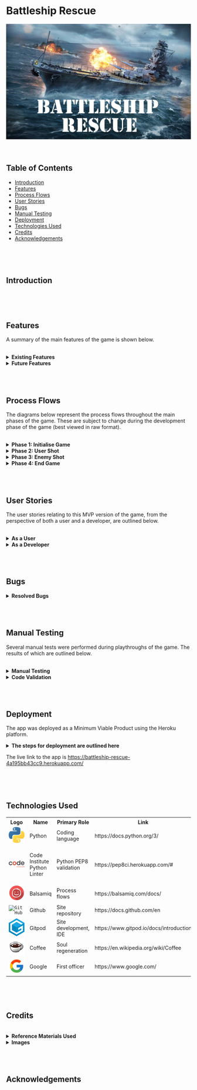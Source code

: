 # Battleship Rescue

![Hero Image](assets/documentation/battleship_rescue_hero_image.webp)
<br>
<br>
<br>

## Table of Contents

* [Introduction](#introduction)
* [Features](#features)
* [Process Flows](#process-flows)
* [User Stories](#user-stories)
* [Bugs](#bugs)
* [Manual Testing](#manual-testing)
* [Deployment](#deployment)
* [Technologies Used](#technologies-used)
* [Credits](#credits)
* [Acknowledgements](#acknowledgements)
<br>
<br>
<br>


## Introduction
<br>
<br>
<br>

## Features

A summary of the main features of the game is shown below.

<br>
<details>
  <summary><b>Existing Features</b></summary>

<br>
<details>
  <summary> <i>Banner Art</i></summary>
<br>

The user is provided with a visually interesting 'start screen' including ASCII banner art and tag lines giving context to the game.

The ASCII art was generated by [patorjk.com](https://patorjk.com/software/taag/#p=display&f=Graffiti&t=Type%20Something%20)

<br>

![Banner Art](assets/documentation/feature_01_banner_art.webp)

<br>
</details>

<details>
  <summary> <i>Input Validation</i></summary>
<br>

Input validation is used throughout the game wherever the user is asked to interact with the program.
These inputs will be checked, and whenever they are invalid, an alert will be displayed emphasising what the requirements are.

<br>

![Input Validation](assets/documentation/feature_02_input_validation.webp)

<br>
</details>

<details>
  <summary> <i>Difficulty Levels</i></summary>
<br>

The user is able to select from different difficulty levels to play the game. 

Each difficulty level will initialise the game with different starting variables (e.g number of torpedos, enemy ships etc)

<br>

![Difficulty Levels](assets/documentation/feature_03_difficulty_levels.webp)

<br>
</details>

<details>
  <summary> <i>Narrative</i></summary>
<br>

A narrative has been created for the game, depicting a scenario where the user is in command of the last battleship in a war that is doomed to be lost unless the user can protect several merchant ships that are rushing to deliver cargo that will turn the tide of events.
<br>
<br>
The narrative also subtly introduces the game mechanics to the user, and attempts to provide immersion for the user, which in turn will provide a more enjoyable user experience.
<br><br>
It should be noted, that although the narrative is completely fictional and cursory in nature, it tries to pack a punch in the few lines available. As it depicts scenarios of warfare, it may not be suitable for all audiences. As such. the game is aimed at adults instead of a younger audience.
<br><br>

![Narrative](assets/documentation/feature_04_narrative.webp)

<br>
</details>

<details>
  <summary> <i>SITREP Display</i></summary>
<br>

The SITREP display, or 'situation report', is the main source of information displayed to the user during the game. An overview of the different fields is shown below.
<br><br>
<b>Torpedos remaining</b>: The current number of torpedos available to the user, if this is less than the enemy ships remaining, the game mission will fail.
<br><br>
<b>Hull plates remaining</b>: The current number of hull plates on the user's battleship, this is decremented with each enemy hit. If it reaches zero, the mission will fail.
<br><br>
<b>Enemy ships remaining</b>: The current number of enemy ships afloat. This is decremented with each successful user hit. If it reaches zero, the mission will succeed.
<br><br>
<b>Merchant ships remaining</b>: The current number of merchant ships afloat. This is decremented with each accidental user hit, and successful enemy hit. If it reaches zero, the mission will fail.
<br><br>
<b>Missed shots</b>: The current number of shots missed by the user.
<br><br>
<b>Shot accuracy</b>: This is a current statistic of the user's accuracy (enemy ships destroyed / total user shots, expressed as a percentage).
<br><br>
<b>Enemy ships destroyed</b>: The current number of enemy ships destroyed by the user.
<br><br>
<b>Merchant ships destroyed</b>: The current number of merchant ships destroyed, by both the user and the enemy (computer).
<br><br>

![SITREP Display](assets/documentation/feature_05_sitrep_display.webp)

<br>
</details>

<details>
  <summary> <i>Battle Grid</i></summary>
<br>

The battle grid is a graphical representation of a 2D nested list containing the coordinates used in the game. This list will initially hold a default '~' symbol to represent each coordinate. 
<br><br>
As the user progresses through the game, each coordinate will be updated after each shot with either a miss symbol 'X', enemy ship destroyed symbol 'E' or a merchant ship destroyed symbol 'M'.
<br><br>
To note, when either an enemy ship or merchant ship destroyed symbol is displayed, it will not be overwritten with an 'X' symbol if the user chooses to fire upon those same coordinates again.
<br><br>
The battle grid is a 7 x 7 grid by default. A decision was made not to make it variable in size at the time of deployment, this was due to the impact on the positioning of other elements around the battle grid. The ability to allow the user to change the size of the grid has been included as a future feature to be implemented.
<br><br>

![Battle Grid](assets/documentation/feature_06_battle_grid.webp)

<br>
</details>

<details>
  <summary> <i>Battleship Weapons</i></summary>
<br>

The user's role is to direct and fire the primary weapon of the battleship, in the narrative, this is described as the 'Sea Stiletto' nuclear torpedo. 
<br><br>
To fire the weapon, the coordinates are entered into the input fields when the 'Weapons Ready' alert is displayed, these coordinates are validated and once accepted, they will be registered on the battle grid.
<br><br>

![Battleship Weapons](assets/documentation/feature_07_battleship_weapons.webp)

<br>
</details>

<details>
  <summary> <i>Enemy Weapons</i></summary>
<br>

Once the user has fired a torpedo, the enemy will then be given an opportunity to return fire. This involved automatically generating a random set of coordinates within the constraints of the battle grid.
<br><br>
The enemy's shot will then be checked against the user's 'hull plate locations' and also the merchant ship locations, either of which will be decremented if the enemy shot is successful.
<br><br>

![Enemy Weapons](assets/documentation/feature_08_enemy_weapons.webp)

<br>
</details>

<details>
  <summary> <i>Shot Feedback</i></summary>
<br>

After each shot is taken, either by the user's battlehip or the enemy, immediate feedback is provided with a quick animation.
<br><br>
Color is used here to provide a visually interesting feature and enhance the user experience.
<br><br>
A summary of the different shot feedback messages is shown below.
<br><br>

![Shot Feedback](assets/documentation/feature_09_shot_feedback.webp)

<br>
</details>

<details>
  <summary> <i>Battle Update (Success)</i></summary>
<br>

If the user is able to sink all the enemy ships within the game constraints, a 'Battle Update' will be displayed giving immediate feedback on the mission's success.
<br><br>
This will be accompanied by a narrative giving more details on the outcome.
<br><br>

![Battle Update Success](assets/documentation/feature_10_battle_update_win.webp)

<br>
</details>

<details>
  <summary> <i>Battle Update (Failed)</i></summary>
<br>

There is only one way to win the game, however, there are several to lose!
<br><br>
If the user's torpedos run out or if the number drops below the number of enemy ships afloat, the mission will fail.
<br><br>
If the user's hull plates run out, the mission will fail.
<br><br>
If the number of merchant ships afloat reaches zero, the mission will fail.
<br><br>
If any of the failure conditions are met, a 'Battle Update' will be displayed to the user providing immediate feedback on the mission failure. This will be accompanied by a narrative giving more details on the outcome.
<br><br>

![Battle Update Failed](assets/documentation/feature_10_battle_update_lose.webp)

<br>
</details>
<br>
<br>
</details>

<details>
  <summary><b>Future Features</b></summary>
<br>
<details>
  <summary> <i>Battleship: Vengeance</i></summary>
<br>
If the user completes the mission in 'Battleship: Rescue' successfully, the narrative leads up to an abrupt change in the direction of the war.
<br><br>
This allows a natural sequel mission to be developed, perhaps in the form of a timed mission where the user has to destroy as many enemy ships as possible, this would have a points scoring system, with different classes of enemy ships having different scores associated with them. Destroying certain types of ships would grant the user extra time.<br><br>Also, at stages during the timed mission, the enemy could call in reinforcements which would appear on the battle grid on coordinates that were previously marked as 'missed shots'.
<br><br>
</details>

<details>
  <summary> <i>Battleship: Infiltrate</i></summary>
<br>
This feature would be another mission, where the user would navigate the battle grid while trying to stay out of the 'radar zone' of enemy ships.<br><br>The enemy ships would be hidden from the user, however, the user would have a certain amount of attempts to deploy an EMP pulse that would disable the enemy's radars and make them visible on the battle grid for a brief amount of time.<br><br>The mission would be successful once the user navigates the battleship to a designated point on the battle grid.
<br><br>
</details>

<details>
  <summary> <i>Skip Text</i></summary>
<br>
The game makes use of a 'typing effect' function (code credited in the 'Reference Materials Used' section). I personally really like the effect, but some users may prefer to have the option to skip the text and make it appear instantly.<br><br>This will be a feature that will be included in a future update.
<br><br>
</details>

<details>
  <summary> <i>Game Variables</i></summary>
<br>
The game in its current state is very challenging, even at the lowest difficulty level.<br><br>User feedback will be requested to gauge if players are enjoying the game, and what variables may need to be adjusted to provide a more positive playing experience, e.g, grid size, torpedo counts, enemy ships etc. 
<br><br>
</details>

<details>
  <summary> <i>External Libraries</i></summary>
<br>
To improve the user experience, it may be possible to use libraries such as 'Rich' and 'Colorama' to provide a more visually appealing interface.
<br><br>
</details>
<br>
<br>
</details>


<br>
<br>
<br>

## Process Flows

The diagrams below represent the process flows throughout the main phases of the game. These are subject to change during the development phase of the game (best viewed in raw format).

<br>
<details>
  <summary><b>Phase 1: Initialise Game</b></summary>
<br>

![Phase 1](assets/documentation/01_initialise_game.webp)
</details>

<details>
  <summary><b>Phase 2: User Shot</b></summary>
<br>

![Phase 2](assets/documentation/02_user_shot.webp)
</details>

<details>
  <summary><b>Phase 3: Enemy Shot</b></summary>
<br>

![Phase 3](assets/documentation/03_enemy_shot.webp)
</details>

<details>
  <summary><b>Phase 4: End Game</b></summary>
<br>

![Phase 3](assets/documentation/04_end_game_conditions.webp)
</details>

<br>
<br>
<br>


## User Stories 

The user stories relating to this MVP version of the game, from the perspective of both a user and a developer, are outlined below.
<br><br>
<!-- 'As a user' User Stories are shown below -->
<details>
  <summary><b>As a User</b></summary>
<br>
<table>
<tr>
<th>User Story</th><th>Result</th>
</tr>
<!-- User Story 1 begins -->
<tr>
<td>I am presented with a clear, organised start screen with game logo</td><td>:heavy_check_mark:</td>
</tr>
<!-- User Story 1 ends -->
<tr>
<td>I can enter a username<td>:heavy_check_mark:</td>
</tr>
<!-- spacer -->
<tr>
<td>If the username I submit is invalid, I am alerted to this and the requirements are emphasised to me</td><td>:heavy_check_mark:</td>
</tr>
<!-- spacer -->
<tr>
<td>I am presented with difficulty levels to choose from</td><td>:heavy_check_mark:</td>
</tr>
<!-- spacer -->
<tr>
<td>If I enter an incorrect difficulty level, I am alerted to this and the requirements are emphasised to me</td><td>:heavy_check_mark:</td>
</tr>
<!-- spacer -->
<tr>
<td>I am presented with a narrative providing a back story to the game and mission details</td><td>:heavy_check_mark:</td>
</tr>
<!-- spacer -->
<tr>
<td>I can choose to accept or reject the mission</td><td>:heavy_check_mark:</td>
</tr>
<!-- spacer -->
<tr>
<td>If I enter the wrong input at the mission accept screen, I am alerted to this and the requirements are emphasised to me</td><td>:heavy_check_mark:</td>
</tr>
<!-- spacer -->
<tr>
<td>If I choose to reject the mission, I am provided with a confirmation message</td><td>:heavy_check_mark:</td>
</tr>
<!-- spacer -->
<tr>
<td>When I choose to accept the mission, I am presented with a sitrep display providing details of the battleship</td><td>:heavy_check_mark:</td>
</tr>
<!-- spacer -->
<tr>
<td>I am presented with a clear, organised game screen giving an overview of the information related to the battle</td><td>:heavy_check_mark:</td>
</tr>
<!-- spacer -->
<tr>
<td>I can clearly see how many torpedos are remaining</td><td>:heavy_check_mark:</td>
</tr>
<!-- spacer -->
<tr>
<td>I can clearly see how many hull plates are remaining</td><td>:heavy_check_mark:</td>
</tr>
<!-- spacer -->
<tr>
<td>I can clearly see how many enemy ships are remaining</td><td>:heavy_check_mark:</td>
</tr>
<!-- spacer -->
<tr>
<td>I can clearly see how many merchant ships are remaining</td><td>:heavy_check_mark:</td>
</tr>
<!-- spacer -->
<tr>
<td>I can clearly see how many shot I've missed</td><td>:heavy_check_mark:</td>
</tr>
<!-- spacer -->
<tr>
<td>I can clearly see my shot accuracy</td><td>:heavy_check_mark:</td>
</tr>
<!-- spacer -->
<tr>
<td>I can clearly see how many enemy ships have been destroyed</td><td>:heavy_check_mark:</td>
</tr>
<!-- spacer -->
<tr>
<td>I can clearly see how many merchant ships have been destroyed</td><td>:heavy_check_mark:</td>
</tr>
<!-- spacer -->
<tr>
<td>I am presented with a clear, organised 'battle grid' with rows and columns clearly identified</td><td>:heavy_check_mark:</td>
</tr>
<!-- spacer -->
<tr>
<td>I can clearly see the 'weapons ready' message</td><td>:heavy_check_mark:</td>
</tr>
<!-- spacer -->
<tr>
<td>I can clearly see where to enter the input for the row to fire upon</td><td>:heavy_check_mark:</td>
</tr>
<!-- spacer -->
<tr>
<td>If I enter an incorrect row input, I am alerted to this and the requirements are emphasised to me</td><td>:heavy_check_mark:</td>
</tr>
<!-- spacer -->
<tr>
<td>I can clearly see where to enter the input for the column to fire upon</td><td>:heavy_check_mark:</td>
</tr>
<!-- spacer -->
<tr>
<td>If I enter an incorrect column input, I am alerted to this and the requirements are emphasised to me</td><td>:heavy_check_mark:</td>
</tr>
<!-- spacer -->
<tr>
<td>I am provided with immediate feedback if my shot was a miss</td><td>:heavy_check_mark:</td>
</tr>
<!-- spacer -->
<tr>
<td>I am provided with immediate feedback if my shot destroyed an enemy ship</td><td>:heavy_check_mark:</td>
</tr>
<!-- spacer -->
<tr>
<td>I am provided with immediate feedback if my shot destroyed a merchant ship</td><td>:heavy_check_mark:</td>
</tr>
<!-- spacer -->
<tr>
<td>I am alerted when the enemy is firing upon my battleship</td><td>:heavy_check_mark:</td>
</tr>
<!-- spacer -->
<tr>
<td>I am provided with immediate feedback if the enemy shot hit my battleship</td><td>:heavy_check_mark:</td>
</tr>
<!-- spacer -->
<tr>
<td>I am provided with immediate feedback if the enemy shot missed</td><td>:heavy_check_mark:</td>
</tr>
<!-- spacer -->
<tr>
<td>I am provided with a battle update and mission status overview upon failing the mission</td><td>:heavy_check_mark:</td>
</tr>
<!-- spacer -->
<tr>
<td>I am provided with a narrative when the mission fails</td><td>:heavy_check_mark:</td>
</tr>
<!-- spacer -->
<tr>
<td>I am provided with a battle update and mission status overview upon accomplishing the mission</td><td>:heavy_check_mark:</td>
</tr>
<!-- spacer -->
<tr>
<td>I am provided with a narrative when the mission succeeds</td><td>:heavy_check_mark:</td>
</tr>
<!-- spacer -->
<tr>
<td>I can choose to restart the game from the end game screen</td><td>:heavy_check_mark:</td>
</tr>
<!-- spacer -->
<tr>
<td>I can choose to exit the game from the end game screen</td><td>:heavy_check_mark:</td>
</tr>
<!-- spacer -->

</table>

[Back to User Stories](#user-stories)
<br>
<br>
<br>

</details>
<!-- 'As a User' User Stories end here -->
<!-- 'As a Developer' User Stories are shown below -->
<details>
  <summary><b>As a Developer</b></summary>
<br>
<table>
<tr>
<th>User Story</th><th>Result</th>
</tr>
<!-- spacer -->
<tr>
<td>I am presented with a clean, organised repository to work with</td><td>:heavy_check_mark:</td>
</tr>
<!-- spacer -->
<tr>
<td>I am provided with docstrings and relevant comments in the run.py file</td><td>:heavy_check_mark:</td>
</tr>
<!-- spacer -->
<tr>
<td>I am provided with a validated PEP8 compliant code base in the run.py file</td><td>:heavy_check_mark:</td>
</tr>
<!-- spacer -->
<tr>
<td>I am provided with a clear, organised README.md file</td><td>:heavy_check_mark:</td>
</tr>
<!-- spacer -->
<tr>
<td>I am provided with detailed instructions on the deployment steps</td><td>:heavy_check_mark:</td>
</tr>
<!-- spacer -->
</table>

[Back to User Stories](#user-stories)
<br>
<br>
<br>

</details>
<!-- User Stories section ends here -->
<br>
<br>
<br>



## Bugs

<details>
  <summary><b>Resolved Bugs</b></summary>
<br>

<details>
  <summary> <i>Banner Art PEP8 Errors</i></summary>
<br>

<table>
<tr><th>Banner Art PEP8 Errors</th><th>Status</th></tr>

<tr>
<td>
<br>
When adding the banner art, I encountered several warnings in the Code Institute python linter. I researched online, and one option was to print the banner art in a 'raw' format, however, due to the design of the art, this was not an optimal solution. There are three horizontal lines in the center of the banner art that I needed to use coloured text for, and also, I wanted them to be animated using the typing effect function.
<br><br>
</td>
<td rowspan="6">
:heavy_check_mark:
</td>
</tr>

<tr>
<td>

![Banner Art 1](assets/documentation/bug_01_banner_art_a.webp)

</td>
</tr>

<tr>
<td>
<br>
The eventual solution was to split the banner art into three separate variables and print them individually to the console as needed.
<br><br>
</td>
</tr>

<tr>
<td>

![Banner Art 1](assets/documentation/bug_01_banner_art_b.webp)

</td>
</tr>

<tr>
<td>
<br>
This solution solved the issue in the Code Institute python linter.
<br><br>
</td>
</tr>

<tr>
<td>

![Banner Art 1](assets/documentation/bug_01_banner_art_c.webp)

</td>
</tr>
</table>
</details>
<!-- Banner art bug ends here -->
<!-- PEP8 validation bug starts here -->

<details>
  <summary> <i>2D List PEP8 Errors</i></summary>
<br>

<table>
<tr><th>2D List PEP8 Errors</th><th>Status</th></tr>

<tr>
<td>
<br>
Another validation error that I found tricky initially related to the 2D nested list that would contain the battle grid. It took several attempts to find the right format that would be considered valid by the python linter.
<br><br>
</td>
<td rowspan="4">
:heavy_check_mark:
</td>
</tr>

<tr>
<td>

![Banner Art 1](assets/documentation/bug_02_pep8_a.webp)

</td>
</tr>

<tr>
<td>
<br>
I was eventually able to find the right indentation levels for each list, within the outer list.
<br><br>
</td>
</tr>

<tr>
<td>

![Banner Art 1](assets/documentation/bug_02_pep8_b.webp)

</td>
</tr>
</table>
</details>



</details>

<br>
<br>
<br>

## Manual Testing

Several manual tests were performed during playthroughs of the game. The results of which are outlined below.
<br><br>
<!-- Manual tests are shown below -->
<details>
  <summary><b>Manual Testing</b></summary>
<br>
<table>
<tr>
<th>Manual Test Scenario</th><th>Result</th>
</tr>
<!-- spacer -->
<tr>
<td>Banner art displays correctly on start screen</td><td>:heavy_check_mark:</td>
</tr>
<!-- spacer -->
<tr>
<td>Tag lines display correctly on start screen<td>:heavy_check_mark:</td>
</tr>
<!-- spacer -->
<tr>
<td>Enter call sign prompt, with requirements highlighted, displays correctly</td><td>:heavy_check_mark:</td>
</tr>
<!-- spacer -->
<tr>
<td>When call sign does not meet requirements, alert is displayed correctly</td><td>:heavy_check_mark:</td>
</tr>
<!-- spacer -->
<tr>
<td>Mission difficulty screen displays correctly, with options clearly visible</td><td>:heavy_check_mark:</td>
</tr>
<!-- spacer -->
<tr>
<td>When incorrect mission difficulty option is entered, alert is displayed correctly</td><td>:heavy_check_mark:</td>
</tr>
<!-- spacer -->
<tr>
<td>Cadet, Captain and Admiral difficulty options are recognised and accepted as valid inputs</td><td>:heavy_check_mark:</td>
</tr>
<!-- spacer -->
<tr>
<td>Connection to 'Central Command' animation displays correctly</td><td>:heavy_check_mark:</td>
</tr>
<!-- spacer -->
<tr>
<td>Back story and mission details screen is displayed correctly</td><td>:heavy_check_mark:</td>
</tr>
<!-- spacer -->
<tr>
<td>Prompt to accept mission, with input requirements clearly visible, is displayed correctly</td><td>:heavy_check_mark:</td>
</tr>
<!-- spacer -->
<tr>
<td>If invalid input is entered for the accept mission prompt, alert is displayed correctly</td><td>:heavy_check_mark:</td>
</tr>
<!-- spacer -->
<tr>
<td>If mission is rejected, message and confirmation is displayed correctly</td><td>:heavy_check_mark:</td>
</tr>
<!-- spacer -->
<tr>
<td>When mission is accepted, the sitrep module loading screen is displayed correctly </td><td>:heavy_check_mark:</td>
</tr>
<!-- spacer -->
<tr>
<td>The sitrep display screen is then displayed correctly</td><td>:heavy_check_mark:</td>
</tr>
<!-- spacer -->
<tr>
<td>All initial game values in the sitrep display are presented correctly</td><td>:heavy_check_mark:</td>
</tr>
<!-- spacer -->
<tr>
<td>The battle grid is displayed correctly with default symbols and row and columns clearly identified</td><td>:heavy_check_mark:</td>
</tr>
<!-- spacer -->
<tr>
<td>The weapons ready message is displayed correctly</td><td>:heavy_check_mark:</td>
</tr>
<!-- spacer -->
<tr>
<td>The input to accept row to fire upon is displayed correctly<td>:heavy_check_mark:</td>
</tr>
<!-- spacer -->
<tr>
<td>If an invalid row input is entered, the alert is displayed correctly</td><td>:heavy_check_mark:</td>
</tr>
<!-- spacer -->
<tr>
<td>The input to accept column to fire upon is displayed correctly</td><td>:heavy_check_mark:</td>
</tr>
<!-- spacer -->
<tr>
<td>If an invalid column input is entered, the alert is displayed correctly</td><td>:heavy_check_mark:</td>
</tr>
<!-- spacer -->
<tr>
<td>The shot feedback animation displays correctly</td><td>:heavy_check_mark:</td>
</tr>
<!-- spacer -->
<tr>
<td>The sitrep panel data updates correctly if the shot is a miss</td><td>:heavy_check_mark:</td>
</tr>
<!-- spacer -->
<tr>
<td>The sitrep panel data updates correctly if the shot is an enemy hit</td><td>:heavy_check_mark:</td>
</tr>
<!-- spacer -->
<tr>
<td>The sitrep panel data updates correctly if the shot is a merchant ship hit</td><td>:heavy_check_mark:</td>
</tr>
<!-- spacer -->
<tr>
<td>The sitep panel updates the shot accuracy percentage correctly after each user shot</td><td>:heavy_check_mark:</td>
</tr>
<!-- spacer -->
<tr>
<td>The enemy torpedo in the water alert displays correctly</td><td>:heavy_check_mark:</td>
</tr>
<!-- spacer -->
<tr>
<td>The enemy shot feedback animation displays correctly</td><td>:heavy_check_mark:</td>
</tr>
<!-- spacer -->
<tr>
<td>The sitrep panel updates correctly if the enemy shot hits the user's battleship</td><td>:heavy_check_mark:</td>
</tr>
<!-- spacer -->
<tr>
<td>The loop behaves as expected and requests another user shot after enemy shot is processed</td><td>:heavy_check_mark:</td>
</tr>
<!-- spacer -->
<tr>
<td>The battle grid is updated correctly with an 'X' symbol if the user shot misses</td><td>:heavy_check_mark:</td>
</tr>
<!-- spacer -->
<tr>
<td>The battle grid is updated correctly with an 'E' symbol if the user shot destroys an enemy ship</td><td>:heavy_check_mark:</td>
</tr>
<!-- spacer -->
<tr>
<td>The battle grid is updated correctly with an 'M' symbol if the user shot destroys an enemy ship</td><td>:heavy_check_mark:</td>
</tr>
<!-- spacer -->
<tr>
<td>The battle grid does not overwrite an 'E' or 'M' symbol with 'X' if user fires on same coordinates</td><td>:heavy_check_mark:</td>
</tr>
<!-- spacer -->
<tr>
<td>All variations of shot inputs from row 0 column 0 to row 6 column 6 are accepted</td><td>:heavy_check_mark:</td>
</tr>
<!-- spacer -->
<tr>
<td>The game ends as expected when the user's torpedo count is less then the enemy ships remaining, resulting in mission failure</td><td>:heavy_check_mark:</td>
</tr>
<!-- spacer -->
<tr>
<td>The game ends as expected when the user's hull plates remaining reaches 0, resulting in mission failure</td><td>:heavy_check_mark:</td>
</tr>
<!-- spacer -->
<tr>
<td>The game ends as expected when the merchant ships remaining reaches 0, resulting in mission failure</td><td>:heavy_check_mark:</td>
</tr>
<!-- spacer -->
<tr>
<td>The game ends as expected when the enemy ships reaches 0, resulting in mission success</td><td>:heavy_check_mark:</td>
</tr>
<!-- spacer -->
<tr>
<td>The mission failure narrative displays correctly</td><td>:heavy_check_mark:</td>
</tr>
<!-- spacer -->
<tr>
<td>User can restart game successfully from mission failure narrative screen</td><td>:heavy_check_mark:</td>
</tr>
<!-- spacer -->
<tr>
<td>User can exit program successfully from mission failure narrative screen</td><td>:heavy_check_mark:</td>
</tr>
<!-- spacer -->
<tr>
<td>User can restart game successfully from mission success narrative screen</td><td>:heavy_check_mark:</td>
</tr>
<!-- spacer -->
<tr>
<td>User can exit program successfully from mission success narrative screen</td><td>:heavy_check_mark:</td>
</tr>
<!-- spacer -->


</table>

[Back to Manual Testing](#manual-testing)

<br>
<br>
<br>

</details>

<details>
  <summary><b>Code Validation</b></summary>
<br>

The python code passed through the [Code Institute Python PEP8 Linter](https://pep8ci.herokuapp.com/#) without returning any warnings or errors.

<br>
<table>
<tr><td><b>Code Institute Linter</b></td><td><b>Status</b></td></tr>

</tr>
<td>

![Python Validation](assets/documentation/code_validation.webp)

</td>
<td>
:heavy_check_mark:
</td>
</tr>
</table>
</details>



<br>
<br>
<br>

## Deployment

The app was deployed as a Minimum Viable Product using the Heroku platform.

<details>
  <summary><b>The steps for deployment are outlined here</b></summary>
<br>

<!-- spacer -->
<details>
  <summary><i> Step 1: Create app</i></summary>
<br>
In the Heroku dashboard, populate the 'App name' field and choose a region. Then click on 'Create app'.
<br>
<br>
<table>
<tr>
<td>

![Create App](assets/documentation/deployment_1_create_app.webp)

</td>
</table>

</details>
<!-- spacer -->
<details>
  <summary><i> Step 2: App setup page</i></summary>
<br>
Once the app is created, the setup page will be displayed. This page contains an overview of the data related to the app. From here, navigate to the 'Settings' tab.
<br>
<br>
<table>
<tr>
<td>

![Create App](assets/documentation/deployment_2_app_setup_page.webp)

</td>
</table>
</details>
<!-- spacer -->
<details>
  <summary><i> Step 3: Settings</i></summary>
<br>
On the Settings page, click on the 'Reveal Config Vars' button.
<br>
<br>
<table>
<tr>
<td>

![Create App](assets/documentation/deployment_3_settings.webp)

</td>
</table>
</details>
<!-- spacer -->
<details>
  <summary><i> Step 4: Config vars</i></summary>
<br>
In the Config Vars, add 'PORT' and '8000' in the fields as shown below. Then click 'Add'.
<br>
<br>
<table>
<tr>
<td>

![Create App](assets/documentation/deployment_4_config_vars.webp)

</td>
</table>

</details>
<!-- spacer -->
<details>
  <summary><i> Step 5: Add buildpacks</i></summary>
<br>
Once the Config Vars are added, the next step is to add two buildpacks to the app. Scroll down to the Buildpacks section and click on the 'Add buildpack' button.
<br>
<br>
<table>
<tr>
<td>

![Create App](assets/documentation/deployment_5_add_buildpacks.webp)

</td>
</table>
</details>
<!-- spacer -->
<details>
  <summary><i> Step 6: Add python buildpack</i></summary>
<br>
Select the python option from the menu, then click 'Add buildpack'. To note, it is important that the python buildpack is added first <b>before</b> any other buildpack!
<br>
<br>
<table>
<tr>
<td>

![Create App](assets/documentation/deployment_6_add_python_buildpack.webp)

</td>
</table>

</details>
<!-- spacer -->
<details>
  <summary><i> Step 7: Add node.js buildpack</i></summary>
<br>
Once the python buildpack is added, select the node.js buildpack from the menu and click on the 'Add buildpack' button. To note, it is important that the node.js buildpack is added <b>after</b> the python buildpack!
<br>
<br>
<table>
<tr>
<td>

![Create App](assets/documentation/deployment_7_add_nodejs_buildpack.webp)

</td>
</table>

</details>
<!-- spacer -->
<details>
  <summary><i> Step 8: Deploy screen</i></summary>
<br>
Once the buildpacks have been added (python, followed by node.js), navigate to the 'Deploy' tab.
<br>
<br>
<table>
<tr>
<td>

![Create App](assets/documentation/deployment_8_deploy_screen.webp)

</td>
</table>

</details>
<!-- spacer -->
<details>
  <summary><i> Step 9: Select Github</i></summary>
<br>
Select Github from the 'Deployment method' options.
<br>
<br>
<table>
<tr>
<td>

![Create App](assets/documentation/deployment_9_select_github.webp)

</td>
</table>
</details>
<!-- spacer -->
<details>
  <summary><i> Step 10: Enter repository name</i></summary>
<br>
Enter the repository name in the 'Connect to Github' field as shown below, then click on the 'Seach' button.
<br>
<br>
<table>
<tr>
<td>

![Create App](assets/documentation/deployment_10_enter_repository.webp)

</td>
</table>

</details>
<!-- spacer -->
<details>
  <summary><i> Step 11: Connect</i></summary>
<br>
Once the repository has been located, click on the 'Connect' button.
<br>
<br>
<table>
<tr>
<td>

![Create App](assets/documentation/deployment_11_click_connect.webp)

</td>
</table>

</details>
<!-- spacer -->
<details>
  <summary><i> Step 12: Connection confirmation</i></summary>
<br>
A confirmation will be displayed on the Github once the repository is connected to the Heroku app as shown below.
<br>
<br>
<table>
<tr>
<td>

![Create App](assets/documentation/deployment_12_connected_confirmation.webp)

</td>
</table>
</details>
<!-- spacer -->
<details>
  <summary><i> Step 13: Enable automatic deploys (optional)</i></summary>
<br>
Automatic deploys can be enabled if so desired by clicking on the 'Enable Automatic Deploys' button, this will result in the app being refreshed with updated code every time changes are pushed to Github. 
<br>
<br>
<table>
<tr>
<td>

![Create App](assets/documentation/deployment_13_enable_auto_deploys.webp)

</td>
</table>

</details>
<!-- spacer -->
<details>
  <summary><i> Step 14: Manual deployment</i></summary>
<br>
The initial deployment of the app can be triggered by selecting 'main' from the 'Choose a branch to deploy' menu, then clicking on the 'Deploy Branch' button.
<br>
<br>
<table>
<tr>
<td>

![Create App](assets/documentation/deployment_14_manual_deploy.webp)

</td>
</table>

</details>
<!-- spacer -->
<details>
  <summary><i> Step 15: Deployment confirmation</i></summary>
<br>
Once the app build and deployment has been completed in Heroku, a confirmation will be displayed as shown below. The app can now be viewed by clicking on the 'View' button.
<br>
<br>
The deployment process is now complete.
<br>
<br>
The live link to the app is https://battleship-rescue-4a195bb43cc9.herokuapp.com/
<br>
<br>
<table>
<tr>
<td>

![Create App](assets/documentation/deployment_15_deployment_confirmation.webp)

</td>
</table>

</details>
<!-- spacer -->
</details>

The live link to the app is https://battleship-rescue-4a195bb43cc9.herokuapp.com/

<br>
<br>
<br>

## Technologies Used

#### 
<table>
<tr><th>Logo</th><th>Name</th><th>Primary Role</th><th>Link</th></tr>
<!-- Technology Used 1 begins -->
<tr><td>
<div>
	<code><img width="50" src="assets/documentation/python_icon.webp" alt="Python" title="Python"/></code>
</div>
</td>
<td>Python</td>
<td>Coding language</td>
<td>https://docs.python.org/3/</td>
</tr>
<!-- Technology Used 1 ends -->
<tr><td>
<div>
	<code><img width="50" src="assets/documentation/code_institute_icon.webp" alt="Python Linter" title="Python Linter"/></code>
</div>
</td>
<td><br>Code Institute Python Linter<br><br></td>
<td>Python PEP8 validation</td>
<td>https://pep8ci.herokuapp.com/#</td>
</tr>
<!-- spacer -->
<tr><td>
<div>
	<code><img width="50" src="assets/documentation/tech_used_balsamiq.webp" alt="Balasmiq" title="Balasmiq"/></code>
</div>
</td>
<td>Balsamiq</td>
<td>Process flows</td>
<td>https://balsamiq.com/docs/</td>
</tr>
<!-- spacer -->
<tr><td>
<div>
	<code><img width="50" src="https://user-images.githubusercontent.com/25181517/192108374-8da61ba1-99ec-41d7-80b8-fb2f7c0a4948.png" alt="GitHub" title="GitHub"/></code>
</div>
</td>
<td>Github</td>
<td>Site repository</td>
<td>https://docs.github.com/en</td>
</tr>
<!-- spacer -->
<tr><td>
<div>
	<code><img width="50" src="assets/documentation/tech_used_gitpod.webp" alt="Gitpod" title="Gitpod"/></code>
</div>
</td>
<td>Gitpod</td>
<td>Site development, IDE</td>
<td>https://www.gitpod.io/docs/introduction</td>
</tr>
<!-- spacer -->
<tr><td>
<div>
	<code><img width="50" src="assets/documentation/tech_used_coffee.webp" alt="Coffee" title="Coffee"/></code>
</div>
</td>
<td>Coffee</td>
<td>Soul regeneration</td>
<td>https://en.wikipedia.org/wiki/Coffee</td>
</tr>
<!-- spacer -->
<tr><td>
<div>
	<code><img width="50" src="assets/documentation/tech_used_google.webp" alt="Google" title="Google"/></code>
</div>
</td>
<td>Google</td>
<td>First officer</td>
<td>https://www.google.com/</td>
</tr>
<!-- spacer -->
</table>
<!-- Technologies Used section ends here -->


<br>
<br>
<br>

## Credits
<br>
<details>
  <summary><b>Reference Materials Used</b></summary>
<br>

<table>
<tr><th><b> Description </b></th><th><b> Link </b></th></tr>
<!-- Reference Material 1 begins -->
<tr><td> Code Institute README.md Tutorial, by Kasia Bogucka </td>
<td> 

[here](https://www.youtube.com/watch?v=l1DE7L-4eKQ)  

</td></tr>
<!-- Reference Material 1 ends -->
<tr><td> Guide to Milestone 3 MVP, by Kasia Bogucka </td>
<td> 

[here](https://www.youtube.com/watch?v=nNXmC6Tq0qw)  

</td></tr>
<!-- Spacer -->
<tr><td> Guide on code validation, by Lane-Sawyer Thompson & Matt Rudge </td>
<td> 

[here](https://www.youtube.com/watch?v=wiqAvRCheKo)  

</td></tr>
<!-- Spacer -->
<tr><td> Milestone 3 Project FAQs, by Lane-Sawyer Thompson & Lucy Rush </td>
<td> 

[here](https://www.youtube.com/watch?v=BDKvisxzEbk)  

</td></tr>
<!-- Spacer -->
<tr><td> Python Essentials LMS content, published by Code Institute </td>
<td> 

[here](https://codeinstitute.net/nl/)  

</td></tr>
<!-- Spacer -->
<tr><td> Typing effect code, by Stackoverflow user Julian E. </td>
<td> 

[here](https://stackoverflow.com/questions/20302331/typing-effect-in-python)  

</td></tr>
<!-- Spacer -->
<tr><td> Battleships YouTube Tutorial, published by Dr. Codie </td>
<td> 

[here](https://www.youtube.com/watch?v=GmWHhAGvaQA)  

</td></tr>
<!-- Spacer -->
<tr><td> Battleships YouTube Tutorial, published by Knowledge Mavens </td>
<td> 

[here](https://youtu.be/tF1WRCrd_HQ?si=iNvp98Ue_nIN0itb)  

</td></tr>
<!-- Spacer -->
<tr><td> Python YouTube Tutorial, published by Bro Code </td>
<td> 

[here](https://youtu.be/XKHEtdqhLK8?si=CVQ8plWFIZF3pwHm)  

</td></tr>
<!-- Spacer -->
<tr><td> Colored text console codes, published by Replit user Coder100 </td>
<td> 

[here](https://replit.com/talk/ask/How-to-change-terminal-color-in-python/125888)  

</td></tr>
<!-- Spacer -->
<tr><td> Information on divide by zero errors, published by Rollbar.com </td>
<td> 

[here](https://rollbar.com/blog/python-zerodivisionerror/#)  

</td></tr>
<!-- Spacer -->
<tr><td> How to format double digit numbers, by Stackoverflow user jkerian </td>
<td> 

[here](https://stackoverflow.com/questions/3505831/in-python-how-do-i-convert-a-single-digit-number-into-a-double-digits-string)  

</td></tr>
<!-- Spacer -->
<tr><td> How to clear terminal screen, by Stackoverflow user poke </td>
<td> 

[here](https://stackoverflow.com/questions/2084508/clear-the-terminal-in-python)  

</td></tr>
<!-- Spacer -->
<tr><td> How to hide cursor in terminal, by Stackoverflow user gruvw </td>
<td> 

[here](https://stackoverflow.com/questions/5174810/how-to-turn-off-blinking-cursor-in-command-window)  

</td></tr>
<!-- Spacer -->
<tr><td> Site used to calculate characters, charactercountonline.com </td>
<td> 

[here](https://www.charactercountonline.com/)  

</td></tr>
<!-- Spacer -->
<tr><td> How to print ASCII art, by Stackoverflow user Christian Gabor </td>
<td> 

[here](https://stackoverflow.com/questions/53840629/how-to-print-ascii-art)  

</td></tr>
<!-- Spacer -->
<tr><td> How to flush text when printing to console, published by realpython.com </td>
<td> 

[here](https://realpython.com/python-flush-print-output/)  

</td></tr>
<!-- Spacer -->
<tr><td> Printing coloured text to console, by ozzmaker.com </td>
<td> 

[here](https://www.kaggle.com/discussions/general/273188)  

</td></tr>
<!-- Spacer -->


</table>
<br>
<br>
<br>
</details>

<details>
  <summary><b>Images</b></summary>
<br>

<table>
<tr><th><b> Thumbnail </b></th><th><b> Production File Name </b></th><th><b> Description </b></th><th><b> Source </b></th></tr>
<!-- image 1 begins -->
<tr><td>

![Hero Image](assets/documentation/hero_image_thumbnail.webp)
</td>

<td>battleship-rescue-hero-image.webp</td>
<td>Hero image used for README.md</td>
<td>

[here](https://wall.alphacoders.com/big.php?i=652229)
</td>
</tr>



</table>




</details>


<br>
<br>
<br>

## Acknowledgements
<br>
<br>
<br>




